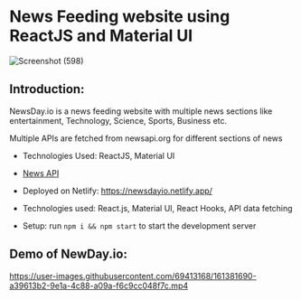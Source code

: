 # News Feeding website using ReactJS and Material UI

![Screenshot (598)](https://user-images.githubusercontent.com/69413168/161381874-26eb58b0-42e8-46c4-9af6-c3b7c8061dc8.png)

## Introduction: 

NewsDay.io is a news feeding website with
multiple news sections like entertainment,
Technology, Science, Sports, Business etc.

Multiple APIs are fetched from newsapi.org
for different sections of news

- Technologies Used: ReactJS, Material UI
- [News API](https://newsapi.org/)

- Deployed on Netlify: https://newsdayio.netlify.app/

- Technologies used: React.js, Material UI, React Hooks, API data fetching

- Setup: run ```npm i && npm start``` to start the development server




## Demo of NewDay.io:

https://user-images.githubusercontent.com/69413168/161381690-a39613b2-9e1a-4c88-a09a-f6c9cc048f7c.mp4

